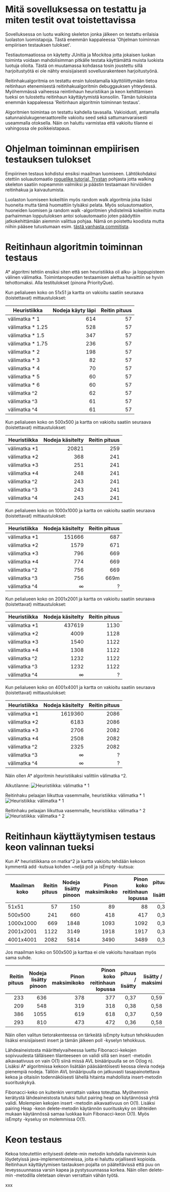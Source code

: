 # Mitä sovelluksessa on testattu ja miten testit ovat toistettavissa

Sovelluksessa on luotu walking skeleton jonka jälkeen on testattu erilaisia luolaston luomistapoja. Tästä enemmän kappaleessa 'Ohjelman toiminnan empiirisen testauksen tulokset'.

Testiautomaatiossa on käytetty JUnitia ja Mockitoa jotta jokaisen luokan toiminta voidaan mahdolisimman pitkälle testata käyttämättä muista luokista luotuja olioita. Tästä on muutamassa kohdassa tosin joustettu sillä harjoitustyötä ei ole nähty ensisijaisesti sovellusrakenteen harjoitustyönä.

Reitinhakualgoritmia on testattu ensin tulostamalla käyttöliittymään tietoa reitinhaun etenemisestä reitinhakualgoritmin debuggauksen yhteydessä. Myöhemmässä vaiheessa reintinhaun heuristiikan ja keon kehittämisen tueksi on tulostettu reitinhaun käyttäytymistä konsoliin. Tämän tuloksista enemmän kappaleessa 'Reitinhaun algoritmin toiminnan testaus'.

Algoritmien toimintaa on testattu kahdella tavasalla. Vakioidusti, antamalla satunnaislukugeneraattoreille vakioitu seed sekä sattumanvaraisesti useammalla otoksella. Näin on haluttu varmistaa että vakioitu tilanne ei vahingossa ole poikkeistapaus.


# Ohjelman toiminnan empiirisen testauksen tulokset

Empiirinen testaus kohdistui ensiksi maailman luomiseen. Lähtökohdaksi otettiin soluautomaatio [roguelike tutorial, Trystan](http://trystans.blogspot.com) pohjasta jotta walking skeleton saatiin nopeammin valmiiksi ja päästin testaamaan hirviöiden reitinhakua ja kaivautumista. 

Luolaston luomiseen kokeiltiin myös random walk algoritmia joka lisäsi huoneita mutta tämä huomattiin tylsäksi pelata. Myös soluautomaation, huoneiden luomisen ja random walk -algoritmien yhdistelmiä kokeiltiin mutta parhaimman lopputuloksen antoi soluautomaatio joten päädyttiin jatkokehittämään aiemmin valittua pohjaa. Nämä on poistettu koodista mutta niihin pääsee tutustumaan esim. [tästä vanhasta commitista](https://github.com/juhoaj/tiralabra-tractus/tree/f096ce4f0dfb0fa937996bdffa01ea6a542780a4).


# Reitinhaun algoritmin toiminnan testaus

A* algoritmi tehtiin ensiksi siten että sen heuristiikka oli alku- ja loppupisteen välinen välimatka. Toimintanopeuden testaamisen alettua havaittiin se hyvin tehottomaksi. Alla testitulokset (pinona PriorityQue).

Kun pelialueen koko on 51x51 ja kartta on vakioitu saatiin seuraava (toistettavat) mittaustulokset:

| Heuristiikka       | Nodeja käyty läpi    |  Reitin pituus    |
|--------------------|---------------------:|------------------:|
| välimatka * 1      | 614                  | 57                |
| välimatka * 1.25   | 528                  | 57                |
| välimatka * 1.5    | 347                  | 57                |
| välimatka * 1.75   | 236                  | 57                |
| välimatka * 2      | 198                  | 57                |
| välimatka * 3      | 82                   | 57                |
| välimatka * 4      | 70                   | 57                |
| välimatka * 5      | 60                   | 57                |
| välimatka * 6      | 60                   | 57                |
| välimatka ^2       | 62                   | 57                |          
| välimatka ^3       | 61                   | 57                |
| välimatka ^4       | 61                   | 57                |


Kun pelialueen koko on 500x500 ja kartta on vakioitu saatiin seuraava (toistettavat) mittaustulokset:

| Heuristiikka       | Nodeja käsitelty     |  Reitin pituus    |
|--------------------|---------------------:|------------------:|
| välimatka *1       | 20821                | 259               |
| välimatka *2       | 368                  | 241               |
| välimatka *3       | 251                  | 241               |
| välimatka *4       | 248                  | 241               |
| välimatka ^2       | 243                  | 241               | 
| välimatka ^3       | 243                  | 241               |   
| välimatka ^4       | 243                  | 241               |


Kun pelialueen koko on 1000x1000 ja kartta on vakioitu saatiin seuraava (toistettavat) mittaustulokset:

| Heuristiikka       | Nodeja käsitelty     |  Reitin pituus    |
|--------------------|---------------------:|------------------:|
| välimatka *1       | 151666               | 687               |
| välimatka *2       | 1579                 | 671               |
| välimatka *3       | 796                  | 669               |
| välimatka *4       | 774                  | 669               |
| välimatka ^2       | 756                  | 669               |
| välimatka ^3       | 756                  | 669m              |
| välimatka ^4       | ∞                    | ?                 |


Kun pelialueen koko on 2001x2001 ja kartta on vakioitu saatiin seuraava (toistettavat) mittaustulokset:

| Heuristiikka       | Nodeja käsitelty     |  Reitin pituus    |
|--------------------|---------------------:|------------------:|
| välimatka *1       | 437619               | 1130              |
| välimatka *2       | 4009                 | 1128              |
| välimatka *3       | 1540                 | 1122              |
| välimatka *4       | 1308                 | 1122              |
| välimatka ^2       | 1232                 | 1122              |
| välimatka ^3       | 1232                 | 1122              |
| välimatka ^4       | ∞                    | ?                 |


Kun pelialueen koko on 4001x4001 ja kartta on vakioitu saatiin seuraava (toistettavat) mittaustulokset:

| Heuristiikka       | Nodeja käsitelty     |  Reitin pituus    |
|--------------------|---------------------:|------------------:|
| välimatka *1       | 1619360              | 2086              |
| välimatka *2       | 6183                 | 2086              |
| välimatka *3       | 2706                 | 2082              |
| välimatka *4       | 2508                 | 2082              |
| välimatka ^2       | 2325                 | 2082              |
| välimatka ^3       | ∞                    | ?                 |
| välimatka ^4       | ∞                    | ?                 |

Näin ollen A* algoritmin heuristiikaksi valittiin välimatka ^2.



Alkutilanne:
![Heuristiikka: välimatka * 1](mittaukset/reitinhaku/51x51-alku.png)

Reitinhaku pelaajan liikuttua vasemmalle, heuristiikka: välimatka * 1
![Heuristiikka: välimatka * 1](mittaukset/reitinhaku/51x51-1.png)

Reitinhaku pelaajan liikuttua vasemmalle, heuristiikka: välimatka ^ 2
![Heuristiikka: välimatka ^ 2](mittaukset/reitinhaku/51x51-potenssi.png)


# Reitinhaun käyttäytymisen testaus keon valinnan tueksi

Kun A* heuristiikkana on matka^2 ja kartta vakioitu tehdään kekoon kymmentä add -kutsua kohden ~neljä poll ja isEmpty -kutsua:

| Maailman koko       | Reitin pituus     | Nodeja lisätty pinoon    | Pinon maksimikoko    | Pinon koko reitinhaun lopussa  | pituus / lisätty    | lisätty / maksimi   |
|---------------------|------------------:|-------------------------:|---------------------:|-------------------------------:|--------------------:|--------------------:|
| 51x51               | 57                | 150                      | 89                   | 88                             | 0,38	               | 0,59                |
| 500x500             | 241               | 660                      | 418                  | 417                            | 0,37	               | 0,63                | 
| 1000x1000           | 669               | 1848                     | 1093                 | 1092                           | 0,36	               | 0,59                |
| 2001x2001           | 1122              | 3149                     | 1918                 | 1917                           | 0,36	               | 0,61                |
| 4001x4001           | 2082              | 5814                     | 3490                 | 3489                           | 0,36	               | 0,60                |

Jos maailman koko on 500x500 ja karttaa ei ole vakioitu havaitaan myös sama suhde.

| Reitin pituus     | Nodeja lisätty pinoon    | Pinon maksimikoko    | Pinon koko reitinhaun lopussa  | pituus / lisätty    | lisätty / maksimi   |
|------------------:|-------------------------:|---------------------:|-------------------------------:|--------------------:|--------------------:|
| 233	            | 636	                   | 378	              |377	                           |0,37                 |0,59                 |
| 209	            | 548	                   | 319	              |318	                           |0,38                 |0,58                 |
| 386	            | 1055	                   | 619	              |618	                           |0,37                 |0,59                 |
| 293	            | 810	                   | 473	              |472                             |0,36                 |0,58                 |

Näin ollen valitun tietorakenteessa on tärkeätä isEmpty kutsun tehokkuuden lisäksi ensisijaisesti insert ja tämän jälkeen poll -kyselyn tehokkuus.

Lähdeaineistosta määrittelyvaiheessa luettu Fibonacci-kekojen sopivuudesta tälläiseen tilanteeseen on validi sillä sen insert -metodin aikavaativuus on vain O(1) siinä missä AVL binääripuulla se on O(log n). Lisäksi A* algoritmissa kekoon lisätään pääsääntöisesti keossa olevia nodeja pienempiä nodeja. Tällöin AVL binääripuulla on jatkuvasti tasapainotettava kekoa ja oltaisiin todennäköisesti lähellä hitainta mahdollista insert-metodin suorituskykyä.

Fibonacci-keko on kuitenkin verrattain vaikea toteuttaa. Myöhemmin kerätystä lähdeaineistosta tutuksi tullut pairing heap on käytännössä yhtä validi. Molempien kekojen insert -metodin aikavaativuus on O(1). Lisäksi pairing Heap -keon delete-metodin käytännön suorituskyky on lähteiden mukaan käytännössä samaa luokkaa kuin Fibonacci-keon O(1). Myös isEmpty -kyseluy on molemmissa O(1).


# Keon testaus

Kekoa toteutettiin erityisesti delete-min metodin kohdalla naivimmin kuin löydetyissä java-implementoinneissa, joita ei haluttu orjallisesti kopioida. Reitinhaun käyttäytymisen tastauksen pojalta on pääteltävissä että puu on leveyssuunnassa varsin kapea ja pystysuunnassa korkea. Näin ollen delete-min -metodilla oletetaan olevan verrattain vähän työtä. 






xxx